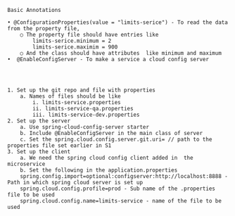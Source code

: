 ``Basic Annotations``
	
	• @ConfigurationProperties(value = "limits-serice") - To read the data from the property file, 
		○ The property file should have entries like 
			limits-serice.minimum = 2
			limits-serice.maximim = 900
		○ And the class should have attributes  like minimum and maximum
	•  @EnableConfigServer - To make a service a cloud config server




	1. Set up the git repo and file with properties
		a. Names of files should be like
			i. limits-service.properties
			ii. limits-service-qa.properties
			iii. limits-service-dev.properties
	2. Set up the server
		a. Use spring-cloud-config-server starter
		b. Include @EnableConfigServer in the main class of server
		c. Set the spring.cloud.config.server.git.uri= // path to the properties file set earlier in S1
	3. Set up the client
		a. We need the spring cloud config client added in  the microservice 
		b. Set the following in the application.properties
		spring.config.import=optional:configserver:http://localhost:8888 - Path in which spring cloud server is set up
		spring.cloud.config.profile=prod - Sub name of the .properties file to be used
		spring.cloud.config.name=limits-service - name of the file to be used
